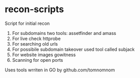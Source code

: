 # recon-scripts


Script for initial recon
1. For subdomains two tools: assetfinder and amass
2. For live check httprobe
3. For searching old urls 
4. For possibile subdomain takeover used tool called subjack
5. For website images gowitness
6. Scanning for open ports

Uses tools wrriten in GO by github.com/tomnomnom
